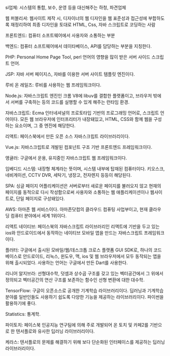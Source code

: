 si업체: 시스템의 통합, 보수, 운영 등을 대신해주는 하청, 파견업체

웹 퍼블리셔: 웹사이트 제작 시, 디자이너의 웹 디자인을 웹 표준성과 접근성에 부합하도록 재정리하여 최종 디자인을 토대로 HTML, Css, 자바 스크립트로 코딩하는 사람

프론트엔드: 컴퓨터 소프트웨어에서 사용자와 소통하는 부분

백엔드: 컴퓨터 소프트웨어에서 데이타베이스, API를 담당하는 부분을 지칭한다.

PHP: Personal Home Page Tool, perl 언어의 영향을 많이 받은 서버 사이드 스크립트 언어.

JSP: 자바 서버 페이지스, 자바를 이용한 서버 사이트 템플릿 엔진이다.

루비 온 레일즈: 루비를 사용하는 웹 프레임워크이다.

Node.js: 자바스크립트 엔진인 크롬 V8에 libuv를 결합한 플랫폼이고, 브라우저 밖에서 서버를 구축하는 등의 코드를 실행할 수 있게 해주는 런타임 환경.

자바스크립트: Ecma 인터네셔널의 프로토타입 기반의 프로그래밍 언어로, 스크립트 언어이다.
모든 웹 브라우저에 인터프리터가 내장돼있고, HTML, CSS와 함께 웹을 구성하는 요소이며, 그 중 엔진에 해당한다.

리액트: 페이스북에서 만든 오픈 소스 자바스크립트 라이브러리이다.

Vue.js: 자바스크립트로 개발된 컴포넌트 구조 기반 프론트엔드 프레임워크이다.

앵귤러: 구글에서 운용, 유지중인 자바스크립트 웹 프레임워크이다. 

임베디드 시스템: 내장형 체계라는 뜻이며, 시스템 내부에 탑재된 컴퓨터이다. 키오스크, 네비게이션, CCTV DVR, 세탁기, 냉장고, 전자렌지 등등이 해당된다.

SPA: 싱글 페이지 어플리케이션은 서버로부터 새로운 페이지를 불러오지 않고 현재의 페이지를 동적으로 다시 작성함으로써 사용자와 소통하는 웹 애플리케이션이나 웹사이트로, 단일 페이지로 구성돼있다.

AWS: 아마존 웹 서비스이다. 아마존닷컴의 클라우드 컴퓨팅 사업부이고, 현재 클라우딩 컴퓨터 분야에서 세계 1위이다.

리액트 네이티브: 페이스북의 자바스크립트 라이브러리인 리액트에 기반을 두고 있는 ios와 안드로이드에서 동작하는 네이티브 모바일 앱을 만드는 자바스크립트 프레임워크이다.

플러터: 구글에서 출시된 모바일/웹/데스크톱 크로스 플랫폼 GUI SDK로, 하나의 코드 베이스로 안드로이드, 리눅스, 윈도우, 맥, ios
및 웹 브라우저에서 모두 동작되는 앱을 위해 출시되었다. 사용하는 언어는 구글에서 만든 Dart를 사용한다.

리니어 알지브라: 선형대수학, 덧셈과 상수곱 구조를 갖고 있는 벡터공간에서 그 위에서 정의되고 벡터공간의 연산 구조를 보존하는 함수인 선형 변환에 대한 대수학.

TensorFlow: 구글이 오픈소스로 공개한 기계학습 라이브러리이다.
딥러닝과 기계학습 분야를 일반인들도 사용하기 쉽도록 다양한 기능을 제공하는 라이브러리이다. 파이썬을 활용하기에 좋다.

Statistics: 통계학.

파이토치: 페이스북 인공지능 연구팀에 의해 주로 개발되어 온 토치 및 카페2를 기반으로 한 텐서플로와 유사한 딥러닝 라이브러리이다.

케라스: 텐서플로의 문제를 해결하기 위해 보다 단순화된 인터페이스를 제공하는 딥러닝 라이브러리이다.

